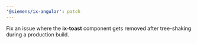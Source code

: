 ```yaml
---
'@siemens/ix-angular': patch
---
```


Fix an issue where the **ix-toast** component gets removed after tree-shaking during a production build.
